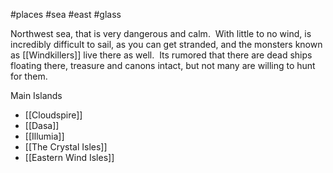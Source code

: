 #places #sea #east #glass

Northwest sea, that is very dangerous and calm.  With little to no wind, is incredibly difficult to sail, as you can get stranded, and the monsters known as [[Windkillers]] live there as well.  Its rumored that there are dead ships floating there, treasure and canons intact, but not many are willing to hunt for them.

Main Islands
- [[Cloudspire]]
- [[Dasa]]
- [[Illumia]]
- [[The Crystal Isles]]
- [[Eastern Wind Isles]]